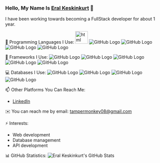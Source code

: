 ### Hello, My Name Is [Eral Keskinkurt](https://github.com/TamperMonkeyUpp) 👋

I have been working towards becoming a FullStack developer for about 1 year.

🌱 Programming Languages I Use:
<img src="https://www.svgrepo.com/show/452228/html-5.svg" width="40" height="40" alt="html" />
![GitHub Logo](https://tr.wikipedia.org/wiki/Dosya:CSS3_logo_and_wordmark.svg)
![GitHub Logo](https://tr.wikipedia.org/wiki/Dosya:Unofficial_JavaScript_logo_2.svg)
![GitHub Logo](https://tr.wikipedia.org/wiki/Dosya:Node.js_logo.svg)
![GitHub Logo](https://tr.wikipedia.org/wiki/Dosya:PHP-logo.svg)


🔧 Frameworks I Use:
![GitHub Logo](https://en.wikipedia.org/wiki/File:Logo_Nuxt_Black_(2023).svg)
![GitHub Logo](https://en.wikipedia.org/wiki/File:Nextjs-logo.svg)
![GitHub Logo](https://en.wikipedia.org/wiki/File:Tailwind_CSS_logo.svg)
![GitHub Logo](https://en.wikipedia.org/wiki/File:Bootstrap_logo.svg)
![GitHub Logo](https://tr.wikipedia.org/wiki/Dosya:Vue.js_Logo_2.svg)


💻 Databases I Use:
![GitHub Logo](https://tr.wikipedia.org/wiki/Dosya:MongoDB_Logo.svg)
![GitHub Logo](https://www.vectorlogo.zone/logos/mysql/mysql-official.svg)
![GitHub Logo](https://en.wikipedia.org/wiki/File:Postgresql_elephant.svg)
![GitHub Logo](https://tr.wikipedia.org/wiki/Dosya:PhpMyAdmin_logo.png)



📫 Other Platforms You Can Reach Me:
- [LinkedIn](https://www.linkedin.com/in/eral-keskinkurt-255b27255/)

✉️ You can reach me by email: tampermonkey08@gmail.com

⚡ Interests:
- Web development
- Database management
- API development

📊 GitHub Statistics:
![Eral Keskinkurt's GitHub Stats](https://github-readme-stats.vercel.app/api?username=TamperMonkeyUpp&show_icons=true&theme=radical)

